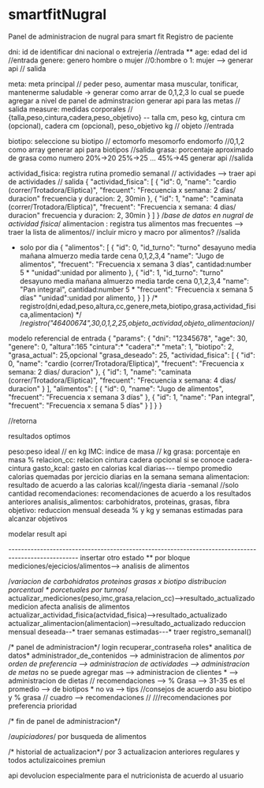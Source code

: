 # smartfitNugral
Panel de administracion de nugral para smart fit
Registro de paciente

dni: id de identificar dni nacional o extrejeria //entrada **
age: edad del id //entrada
genere: genero hombre o mujer //0:hombre o 1: mujer --> generar api // salida

meta: meta principal // peder peso, aumentar masa muscular, tonificar, mantenerme saludable -> generar como arrar de 0,1,2,3 lo cual se puede agregar a nivel de panel de adminstracion
         generar api para las metas // salida
measure: medidas corporales // {talla,peso,cintura,cadera,peso_objetivo} -- talla cm, peso kg, cintura cm (opcional), cadera cm (opcional), peso_objetivo kg // objeto //entrada

biotipo: seleccione su biotipo // ectomorfo mesomorfo endomorfo //0,1,2 como array
        generar api para biotipos //salida
grasa: porcentaje aproximado de grasa como numero 20%->20 25%->25 ... 45%->45 generar api //salida 

actividad_fisica: registra rutina promedio semanal // actividades --> traer api de actividades // salida
    {
  "actividad_fisica": [
    {
      "id": 0,
      "name": "cardio (correr/Trotadora/Eliptica)",
      "frecuent": "Frecuencia x semana: 2 dias/ duracion"
         frecuencia y  duracion: 2, 30min
    },
      {
      "id": 1,
      "name": "caminata (correr/Trotadora/Eliptica)",
      "frecuent": "Frecuencia x semana: 4 dias/ duracion"
          frecuencia y  duracion: 2, 30min
    }
  ]
}
/*base de datos en nugral de actividad fisica*/
alimentacion : registra tus alimentos mas frecuentes -->  traer la lista de alimentos// incluir micro y macro por alimentos? //salida
* solo por dia
         {
  "alimentos": [
    {
      "id": 0,
      "id_turno": "turno" desayuno media mañana almuerzo media tarde cena 0,1,2,3,4
      "name": "Jugo de alimentos",
      "frecuent": "Frecuencia x semana 3 días",<no va>
      cantidad:number 5 *
      "unidad":unidad por alimento
    },
    {
      "id": 1,
      "id_turno": "turno" desayuno media mañana almuerzo media tarde cena 0,1,2,3,4
      "name": "Pan integral",
           cantidad:number 5 *
      "frecuent": "Frecuencia x semana 5 días" <no va>
       "unidad":unidad por alimento,
    }
  ]
}
/*
registro(dni,edad,peso,altura,cc,genere,meta,biotipo,grasa,actividad_fisica,alimentacion)
*/
/*registro("46400674",30,0,1,2,25,objeto_actividad,objeto_alimentacion)*/


 modelo referencial de entrada
{
  "params": {
    "dni": "12345678",
    "age": 30,
    "genere": 0,
    "altura":165
    "cintura":*
    "cadera":*
    "meta": 1,
    "biotipo": 2,
    "grasa_actual": 25,opcional
    "grasa_deseado": 25,
    "actividad_fisica": [
      {
        "id": 0,
        "name": "cardio (correr/Trotadora/Eliptica)",
        "frecuent": "Frecuencia x semana: 2 dias/ duracion"
      },
      {
        "id": 1,
        "name": "caminata (correr/Trotadora/Eliptica)",
        "frecuent": "Frecuencia x semana: 4 dias/ duracion"
      }
    ],
    "alimentos": [
      {
        "id": 0,
        "name": "Jugo de alimentos",
        "frecuent": "Frecuencia x semana 3 días"
      },
      {
        "id": 1,
        "name": "Pan integral",
        "frecuent": "Frecuencia x semana 5 días"
      }
    ]
  }
}

//retorna

resultados optimos

peso:peso ideal // en kg
IMC: indice de masa  // kg
grasa: porcentaje en masa %
relacion_cc: relacion cintura cadera opcional si se conoce cadera-cintura
gasto_kcal: gasto en calorias kcal diarias--- tiempo promedio calorias quemadas por jercicio diarias en la semana semana
alimentacion: resultado de acuerdo a las calorias kcal//ingesta diaria      -semanal //solo cantidad 
recomendaciones: recomendaciones de acuerdo a los resultados anteriores
analisis_alimentos: carbohidratos, proteinas, grasas, fibra 
objetivo: reduccion mensual deseada % y kg y semanas estimadas para alcanzar objetivos

modelar result api


*----------------------------------------------------------------------------------------------------*
insertar otro estado ** por bloque mediciones/ejecicios/alimentos--> analisis de alimentos

/*variacion de  carbohidratos proteinas grasas  x biotipo distribucion porcentual * porcetuales por turnos*/
 actualizar_mediciones(peso,imc,grasa,relacion_cc)-->resultado_actualizado
 medicion afecta analisis de alimentos
 actualizar_actividad_fisica(actvidad_fisica)-->resultado_actualizado
actualizar_alimentacion(alimentacion)-->resultado_actualizado
reduccion mensual deseada--* traer
semanas estimadas---* traer
registro_semanal()


/* panel de administracion*/
    login
    recuperar_contraseña
    roles*
    analitica de datos*
    administrador_de_contenidos
     --> administracion de alimentos *por orden de preferencia
     --> administracion de actividades 
     --> administracion de metas* no se puede agregar mas
     --> administracion de clientes *
     --> administracion de dietas // recomendaciones
     --> % Grasa --> 31-35 es el promedio
     --> de biotipos * no va
     --> tips //consejos de acuerdo asu biotipo y % grasa // cuadro
     --> recomendaciones  //       ///recomendaciones por preferencia prioridad

/* fin de panel de administracion*/

/*aupiciadores*/
por busqueda de alimentos

/* historial de actualizacion*/
por 3 actualizacion anteriores regulares
y todos actulizaicoines premiun


api devolucion especialmente para el nutricionista de acuerdo al usuario